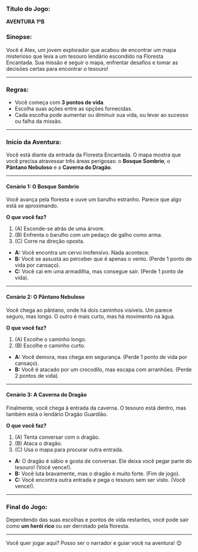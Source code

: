 

### **Título do Jogo:**  
**AVENTURA 1ºB**

### **Sinopse:**  
Você é Alex, um jovem explorador que acabou de encontrar um mapa misterioso que leva a um tesouro lendário escondido na Floresta Encantada. Sua missão é seguir o mapa, enfrentar desafios e tomar as decisões certas para encontrar o tesouro!

---

### **Regras:**
- Você começa com **3 pontos de vida**.
- Escolha suas ações entre as opções fornecidas.
- Cada escolha pode aumentar ou diminuir sua vida, ou levar ao sucesso ou falha da missão.

---

### **Início da Aventura:**

Você está diante da entrada da Floresta Encantada. O mapa mostra que você precisa atravessar três áreas perigosas: o **Bosque Sombrio**, o **Pântano Nebuloso** e a **Caverna do Dragão**. 

---

#### **Cenário 1: O Bosque Sombrio**
Você avança pela floresta e ouve um barulho estranho. Parece que algo está se aproximando.  

**O que você faz?**  
1. (A) Esconde-se atrás de uma árvore.  
2. (B) Enfrenta o barulho com um pedaço de galho como arma.  
3. (C) Corre na direção oposta.  

- **A:** Você encontra um cervo inofensivo. Nada acontece.  
- **B:** Você se assusta ao perceber que é apenas o vento. (Perde 1 ponto de vida por cansaço).  
- **C:** Você cai em uma armadilha, mas consegue sair. (Perde 1 ponto de vida).  

---

#### **Cenário 2: O Pântano Nebuloso**
Você chega ao pântano, onde há dois caminhos visíveis. Um parece seguro, mas longo. O outro é mais curto, mas há movimento na água.  

**O que você faz?**  
1. (A) Escolhe o caminho longo.  
2. (B) Escolhe o caminho curto.  

- **A:** Você demora, mas chega em segurança. (Perde 1 ponto de vida por cansaço).  
- **B:** Você é atacado por um crocodilo, mas escapa com arranhões. (Perde 2 pontos de vida).  

---

#### **Cenário 3: A Caverna do Dragão**
Finalmente, você chega à entrada da caverna. O tesouro está dentro, mas também está o lendário Dragão Guardião.  

**O que você faz?**  
1. (A) Tenta conversar com o dragão.  
2. (B) Ataca o dragão.  
3. (C) Usa o mapa para procurar outra entrada.  

- **A:** O dragão é sábio e gosta de conversar. Ele deixa você pegar parte do tesouro! (Você vence!).  
- **B:** Você luta bravamente, mas o dragão é muito forte. (Fim de jogo).  
- **C:** Você encontra outra entrada e pega o tesouro sem ser visto. (Você vence!).

---

### **Final do Jogo:**  
Dependendo das suas escolhas e pontos de vida restantes, você pode sair como **um herói rico** ou ser derrotado pela floresta.  

---

Você quer jogar aqui? Posso ser o narrador e guiar você na aventura! 😊
